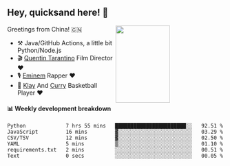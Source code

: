 ## Hey, quicksand here! 🏃
[<img align="right" width="50%" height='180' src="https://quicksandznzn.github.io/image/warriors.jpg">](https://github.com/quicksandznzn)
<!--
[<img align="right" width="50%" src="https://github-readme-stats.vercel.app/api?username=quicksandznzn&theme=dark&show_icons=true">](https://github.com/quicksandznzn)
-->


Greetings from China! 🇨🇳

- ⚒️ Java/GitHub Actions, a little bit Python/Node.js
- 🎬 [Quentin Tarantino](https://www.instagram.com/tarantinoxx/) Film Director ❤️
- 🎙 [Eminem](https://www.instagram.com/eminem/) Rapper ❤️
- 🏀 [Klay](https://www.instagram.com/klaythompson/) And [Curry](https://www.instagram.com/stephencurry30/) Basketball Player ❤️


#### :bar_chart: Weekly development breakdown
<!--START_SECTION:waka-->

```text
Python             7 hrs 55 mins   ███████████████████████░░   92.51 %
JavaScript         16 mins         ▓░░░░░░░░░░░░░░░░░░░░░░░░   03.29 %
CSV/TSV            12 mins         ▓░░░░░░░░░░░░░░░░░░░░░░░░   02.50 %
YAML               5 mins          ▒░░░░░░░░░░░░░░░░░░░░░░░░   01.10 %
requirements.txt   2 mins          ░░░░░░░░░░░░░░░░░░░░░░░░░   00.51 %
Text               0 secs          ░░░░░░░░░░░░░░░░░░░░░░░░░   00.05 %
```

<!--END_SECTION:waka-->
